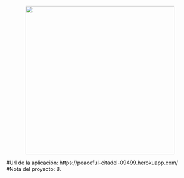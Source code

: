 <p align="center"><img src="https://github.com/OscarPortillo/ConcesionariosPortillo/blob/master/Documentaci%C3%B3n/proyecto%20final%20de%20curso/logo.png?raw=true" width="400"></p>
#Url de la aplicación: https://peaceful-citadel-09499.herokuapp.com/
#Nota del proyecto: 8.